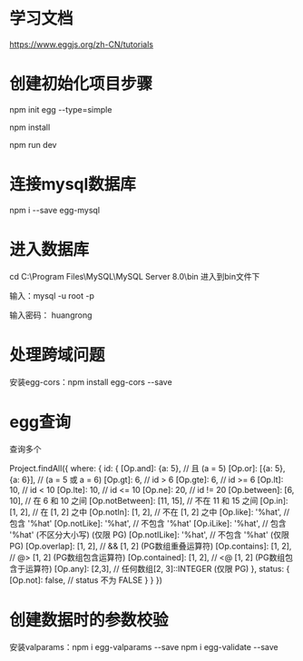 # 学习文档

https://www.eggjs.org/zh-CN/tutorials

# 创建初始化项目步骤

npm init egg --type=simple

npm install

npm run dev

# 连接mysql数据库

npm i --save egg-mysql

# 进入数据库

cd C:\Program Files\MySQL\MySQL Server 8.0\bin 进入到bin文件下

输入：mysql -u root -p

输入密码： huangrong

# 处理跨域问题

安装egg-cors：npm install egg-cors --save

# egg查询

查询多个

Project.findAll({
    where: {
        id: {
            [Op.and]: {a: 5},           // 且 (a = 5)
            [Op.or]: [{a: 5}, {a: 6}],  // (a = 5 或 a = 6)
            [Op.gt]: 6,                // id > 6
            [Op.gte]: 6,               // id >= 6
            [Op.lt]: 10,               // id < 10
            [Op.lte]: 10,              // id <= 10
            [Op.ne]: 20,               // id != 20
            [Op.between]: [6, 10],     // 在 6 和 10 之间
            [Op.notBetween]: [11, 15], // 不在 11 和 15 之间
            [Op.in]: [1, 2],           // 在 [1, 2] 之中
            [Op.notIn]: [1, 2],        // 不在 [1, 2] 之中
            [Op.like]: '%hat',         // 包含 '%hat'
            [Op.notLike]: '%hat',       // 不包含 '%hat'
            [Op.iLike]: '%hat',         // 包含 '%hat' (不区分大小写)  (仅限 PG)
            [Op.notILike]: '%hat',      // 不包含 '%hat'  (仅限 PG)
            [Op.overlap]: [1, 2],       // && [1, 2] (PG数组重叠运算符)
            [Op.contains]: [1, 2],      // @> [1, 2] (PG数组包含运算符)
            [Op.contained]: [1, 2],     // <@ [1, 2] (PG数组包含于运算符)
            [Op.any]: [2,3],            // 任何数组[2, 3]::INTEGER (仅限 PG)
        },
        status: {
            [Op.not]: false,           // status 不为 FALSE
        }
    }
})

# 创建数据时的参数校验

安装valparams：npm i egg-valparams --save
npm i egg-validate --save
